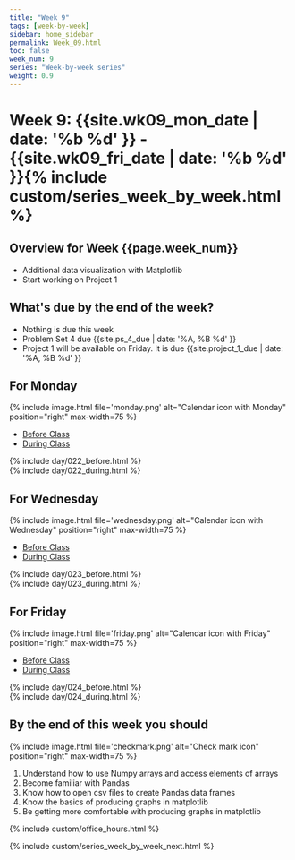 ```yaml
---
title: "Week 9"
tags: [week-by-week]
sidebar: home_sidebar
permalink: Week_09.html
toc: false
week_num: 9
series: "Week-by-week series"
weight: 0.9
---
```



# Week 9: {{site.wk09_mon_date | date: '%b %d' }} - {{site.wk09_fri_date | date: '%b %d' }}{% include custom/series_week_by_week.html %}

## Overview for Week {{page.week_num}}

* Additional data visualization with Matplotlib
* Start working on Project 1

## What's due by the end of the week?

* Nothing is due this week
* Problem Set 4 due {{site.ps_4_due | date: '%A, %B %d' }}
* Project 1 will be available on Friday. It is due {{site.project_1_due | date: '%A, %B %d' }}

## For Monday

{% include image.html file='monday.png' alt="Calendar icon with Monday" position="right" max-width=75 %}

<ul id="MondayTabs" class="nav nav-tabs">
    <li class="active"><a href="#MonBefore" data-toggle="tab">Before Class</a></li>
    <li><a href="#MonDuring" data-toggle="tab">During Class</a></li>
</ul>
<div class="tab-content">
    <div role="tabpanel" class="tab-pane active" id="MonBefore">
        {% include day/022_before.html %}
    </div>
    <div role="tabpanel" class="tab-pane" id="MonDuring">
        {% include day/022_during.html %}
    </div>
</div>

## For Wednesday

{% include image.html file='wednesday.png' alt="Calendar icon with Wednesday" position="right" max-width=75 %}

<ul id="WednesdayTabs" class="nav nav-tabs">
    <li class="active"><a href="#WedBefore" data-toggle="tab">Before Class</a></li>
    <li><a href="#WedDuring" data-toggle="tab">During Class</a></li>
</ul>
<div class="tab-content">
    <div role="tabpanel" class="tab-pane active" id="WedBefore">
        {% include day/023_before.html %}
    </div>
    <div role="tabpanel" class="tab-pane" id="WedDuring">
        {% include day/023_during.html %}
    </div>
</div>

## For Friday

{% include image.html file='friday.png' alt="Calendar icon with Friday" position="right" max-width=75 %}

<ul id="FridayTabs" class="nav nav-tabs">
    <li class="active"><a href="#FriBefore" data-toggle="tab">Before Class</a></li>
    <li><a href="#FriDuring" data-toggle="tab">During Class</a></li>
</ul>
<div class="tab-content">
    <div role="tabpanel" class="tab-pane active" id="FriBefore">
        {% include day/024_before.html %}
    </div>
    <div role="tabpanel" class="tab-pane" id="FriDuring">
        {% include day/024_during.html %}
    </div>
</div>

## By the end of this week you should

{% include image.html file='checkmark.png' alt="Check mark icon" position="right" max-width=75 %}

1. Understand how to use Numpy arrays and access elements of arrays
1. Become familiar with Pandas
1. Know how to open csv files to create Pandas data frames
1. Know the basics of producing graphs in matplotlib
1. Be getting more comfortable with producing graphs in matplotlib

{% include custom/office_hours.html %}

{% include custom/series_week_by_week_next.html %}